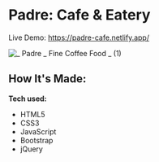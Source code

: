 # Padre: Cafe & Eatery

Live Demo: https://padre-cafe.netlify.app/

![_ Padre _ Fine Coffee   Food _ (1)](https://user-images.githubusercontent.com/101066358/170638348-34a0d5e0-690c-4619-8f71-1ef64ac30585.gif)


## How It's Made:

**Tech used:** 
- HTML5
- CSS3 
- JavaScript
- Bootstrap
- jQuery


